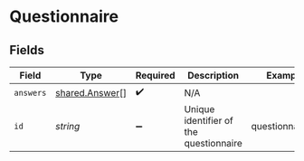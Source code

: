# Questionnaire


## Fields

| Field                                                   | Type                                                    | Required                                                | Description                                             | Example                                                 |
| ------------------------------------------------------- | ------------------------------------------------------- | ------------------------------------------------------- | ------------------------------------------------------- | ------------------------------------------------------- |
| `answers`                                               | [shared.Answer](../../../sdk/models/shared/answer.md)[] | :heavy_check_mark:                                      | N/A                                                     |                                                         |
| `id`                                                    | *string*                                                | :heavy_minus_sign:                                      | Unique identifier of the questionnaire                  | questionnaire_1                                         |